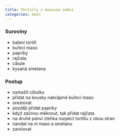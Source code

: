 ```yaml
---
title: Tortilly s masovou směsí
categories: main
---
```


### Suroviny
- balení tortill
- kuřecí maso
- papriky
- rajčata
- cibule
- kysaná smetana

### Postup
- osmažit cibulku
- přidat na kousky nakrájené kuřecí maso
- orestovat
- později přidat papriky
- když začnou měknout, tak přidat rajčata
- na druhé pánvi zlehka rozpéct tortillu z obou stran
- nandat na ni maso a smetanu
- zarolovat
